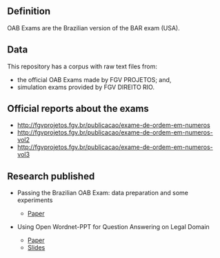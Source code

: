 
## Definition

OAB Exams are the Brazilian version of the BAR exam (USA).

## Data

This repository has a corpus with raw text files from:

+ the official OAB Exams made by FGV PROJETOS; and,
+ simulation exams provided by FGV DIREITO RIO.

## Official reports about the exams 

  - http://fgvprojetos.fgv.br/publicacao/exame-de-ordem-em-numeros
  - http://fgvprojetos.fgv.br/publicacao/exame-de-ordem-em-numeros-vol2
  - http://fgvprojetos.fgv.br/publicacao/exame-de-ordem-em-numeros-vol3

## Research published

+ Passing the Brazilian OAB Exam: data preparation and some
  experiments
  
  + [Paper](https://arxiv.org/abs/1712.05128)

+ Using Open Wordnet-PPT for Question Answering on Legal Domain
 
  + [Paper](http://compling.hss.ntu.edu.sg/events/2018-gwc/pdfs/GWC2018_paper_59.pdf)
  + [Slides](http://compling.hss.ntu.edu.sg/events/2018-gwc/presentations/GWC2018_59.pdf)

